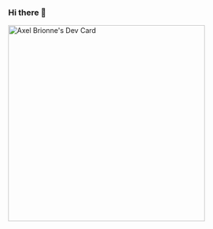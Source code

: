 ### Hi there 👋

<a href="https://app.daily.dev/AxelBrn"><img src="https://api.daily.dev/devcards/be9cb02969a8498dbb286948afd92a9d.png?r=zef" width="400" alt="Axel Brionne's Dev Card"/></a>
